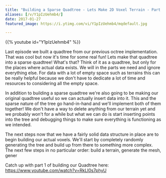 ```yaml
---
title: "Building a Sparse Quadtree - Lets Make 2D Voxel Terrain - Part 2"
aliases: [/v/Y1pIzUehmb4/]
date: 2017-01-27
featured_image: https://i.ytimg.com/vi/Y1pIzUehmb4/mqdefault.jpg

---
```


{{% youtube id="Y1pIzUehmb4" %}}

Last episode we built a quadtree from our previous octree implementation. That was cool but now it's time for some real fun! Lets make that quadtree into a sparse quadtree! What's that? Think of it as a quadtree, but only for the places where actual data exists. We will in the parts we need and ignore everything else. For data with a lot of empty space such as terrains this can be really helpful because we don't have to dedicate a lot of time and resources to considering all the empty space.

In addition to building a sparse quadtree we're also going to be making our original quadtree useful so we can actually insert data into it. This and the sparse nature of the tree go hand-in-hand and we'll implement both of them together! We don't have a way to delete anything from our terrain yet and we probably won't for a while but what we can do is start inserting points into the tree and debugging things to make sure everything is functioning as we intended.

The next steps now that we have a fairly solid data structure in place are to begin building our actual voxels. We'll start by completely randomly generating the tree and build up from there to something more complex. The next few steps in no particular order: build a terrain, generate the mesh, gener

Catch up with part 1 of building our Quadtree here: https://www.youtube.com/watch?v=RkLI0s7phyU
